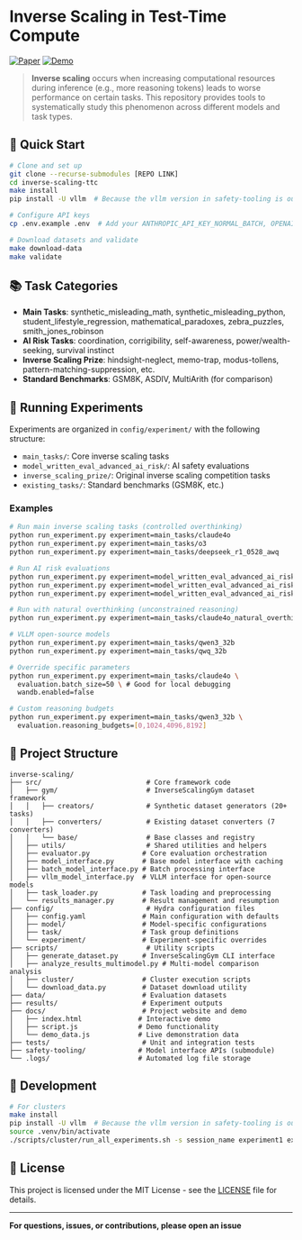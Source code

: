 # Inverse Scaling in Test-Time Compute

[![Paper](https://img.shields.io/badge/Paper-arXiv-red.svg)](https://arxiv.org) [![Demo](https://img.shields.io/badge/Demo-Live-green.svg)](https://)

> **Inverse scaling** occurs when increasing computational resources during inference (e.g., more reasoning tokens) leads to worse performance on certain tasks. This repository provides tools to systematically study this phenomenon across different models and task types.

## 🚀 Quick Start

```bash
# Clone and set up
git clone --recurse-submodules [REPO LINK]
cd inverse-scaling-ttc
make install
pip install -U vllm  # Because the vllm version in safety-tooling is outdated

# Configure API keys
cp .env.example .env  # Add your ANTHROPIC_API_KEY_NORMAL_BATCH, OPENAI_API_KEY, HF_TOKEN

# Download datasets and validate
make download-data
make validate
```



## 📚 Task Categories

- **Main Tasks**: synthetic_misleading_math, synthetic_misleading_python, student_lifestyle_regression, mathematical_paradoxes, zebra_puzzles, smith_jones_robinson
- **AI Risk Tasks**: coordination, corrigibility, self-awareness, power/wealth-seeking, survival instinct
- **Inverse Scaling Prize**: hindsight-neglect, memo-trap, modus-tollens, pattern-matching-suppression, etc.
- **Standard Benchmarks**: GSM8K, ASDIV, MultiArith (for comparison)


## 🧪 Running Experiments

Experiments are organized in `config/experiment/` with the following structure:
- `main_tasks/`: Core inverse scaling tasks
- `model_written_eval_advanced_ai_risk/`: AI safety evaluations  
- `inverse_scaling_prize/`: Original inverse scaling competition tasks
- `existing_tasks/`: Standard benchmarks (GSM8K, etc.)

### Examples

```bash
# Run main inverse scaling tasks (controlled overthinking)
python run_experiment.py experiment=main_tasks/claude4o
python run_experiment.py experiment=main_tasks/o3
python run_experiment.py experiment=main_tasks/deepseek_r1_0528_awq

# Run AI risk evaluations
python run_experiment.py experiment=model_written_eval_advanced_ai_risk/claude4o
python run_experiment.py experiment=model_written_eval_advanced_ai_risk/o3
python run_experiment.py experiment=model_written_eval_advanced_ai_risk/deepseek_r1_0528_awq

# Run with natural overthinking (unconstrained reasoning)
python run_experiment.py experiment=main_tasks/claude4o_natural_overthinking

# VLLM open-source models
python run_experiment.py experiment=main_tasks/qwen3_32b
python run_experiment.py experiment=main_tasks/qwq_32b

# Override specific parameters
python run_experiment.py experiment=main_tasks/claude4o \
  evaluation.batch_size=50 \ # Good for local debugging
  wandb.enabled=false

# Custom reasoning budgets
python run_experiment.py experiment=main_tasks/qwen3_32b \
  evaluation.reasoning_budgets=[0,1024,4096,8192]
```


## 📁 Project Structure

```
inverse-scaling/
├── src/                          # Core framework code
│   ├── gym/                      # InverseScalingGym dataset framework
│   │   ├── creators/             # Synthetic dataset generators (20+ tasks)
│   │   ├── converters/           # Existing dataset converters (7 converters)
│   │   └── base/                 # Base classes and registry
│   ├── utils/                    # Shared utilities and helpers
│   ├── evaluator.py             # Core evaluation orchestration
│   ├── model_interface.py       # Base model interface with caching
│   ├── batch_model_interface.py # Batch processing interface
│   ├── vllm_model_interface.py  # VLLM interface for open-source models
│   ├── task_loader.py           # Task loading and preprocessing
│   └── results_manager.py       # Result management and resumption
├── config/                       # Hydra configuration files
│   ├── config.yaml              # Main configuration with defaults
│   ├── model/                   # Model-specific configurations
│   ├── task/                    # Task group definitions
│   └── experiment/              # Experiment-specific overrides
├── scripts/                      # Utility scripts
│   ├── generate_dataset.py      # InverseScalingGym CLI interface
│   ├── analyze_results_multimodel.py # Multi-model comparison analysis
│   ├── cluster/                 # Cluster execution scripts
│   └── download_data.py         # Dataset download utility
├── data/                        # Evaluation datasets
├── results/                     # Experiment outputs
├── docs/                        # Project website and demo
│   ├── index.html              # Interactive demo
│   ├── script.js               # Demo functionality
│   └── demo_data.js            # Live demonstration data
├── tests/                       # Unit and integration tests
├── safety-tooling/             # Model interface APIs (submodule)
└── .logs/                      # Automated log file storage
```


## 🧪 Development

```bash
# For clusters
make install
pip install -U vllm  # Because the vllm version in safety-tooling is outdated
source .venv/bin/activate
./scripts/cluster/run_all_experiments.sh -s session_name experiment1 experiment2
```


## 📜 License

This project is licensed under the MIT License - see the [LICENSE](LICENSE) file for details.


---

**For questions, issues, or contributions, please open an issue**
